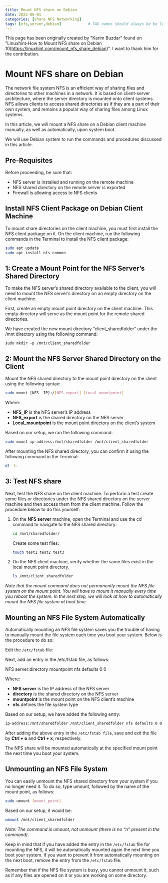 ```yaml
---
title: Mount NFS share on Debian 
date: 2022-06-01
categories: [share NFS Networking] 
tags: [nfs,server,debian]            # TAG names should always be be lowercase and seperated by a commma
---
```


This page has been originally created by "Karim Buzdar" found on "Linuxhint-How to Mount NFS share on Debian 10(https://linuxhint.com/mount_nfs_share_debian)". I want to thank him for the contribution.

# Mount NFS share on Debian

The network file system NFS is an efficient way of sharing files and directories to other machines in a network. It is based on client-server architecture, where the server directory is mounted onto client systems. NFS allows clients to access shared directories as if they are a part of their own system, and remains a popular way of sharing files among Linux systems.

In this article, we will mount a NFS share on a Debian client machine manually, as well as automatically, upon system boot.

We will use Debian system to run the commands and procedures discussed in this article.

## Pre-Requisites

Before proceeding, be sure that:

* NFS server is installed and running on the remote machine
* NFS shared directory on the remote server is exported
* Firewall is allowing access to NFS clients

## Install NFS Client Package on Debian Client Machine

To mount share directories on the client machine, you must first install the NFS client package on it. On the client machine, run the following commands in the Terminal to install the NFS client package:

```bash
sudo apt update
sudo apt install nfs-common
```

## 1: Create a Mount Point for the NFS Server’s Shared Directory

To make the NFS server’s shared directory available to the client, you will need to mount the NFS server’s directory on an empty directory on the client machine.

First, create an empty mount point directory on the client machine. This empty directory will serve as the mount point for the remote shared directories.

We have created the new mount directory “client_sharedfolder” under the /mnt directory using the following command:

```
sudo mkdir -p /mnt/client_sharedfolder
```

## 2: Mount the NFS Server Shared Directory on the Client

Mount the NFS shared directory to the mount point directory on the client using the following syntax:

```bash
sudo mount [NFS _IP]:/[NFS_export] [Local_mountpoint]
```

Where:

* **NFS_IP** is the NFS server’s IP address
* **NFS_export** is the shared directory on the NFS server
* **Local_mountpoint** is the mount point directory on the client’s system

Based on our setup, we ran the following command:

```bash
sudo mount ip-address:/mnt/sharedfolder /mnt/client_sharedfolder
```

After mounting the NFS shared directory, you can confirm it using the following command in the Terminal:

```bash
df -h
```

## 3: Test NFS share

Next, test the NFS share on the client machine. To perform a test create some files or directories under the NFS shared directory on the server machine and then access them from the client machine. Follow the procedure below to do this yourself:

1. On the **NFS server** machine, open the Terminal and use the cd command to navigate to the NFS shared directory:
   
   ```bash
   cd /mnt/sharedfolder/
   ```
   
   Create some test files:
   
   ```bash
   touch test1 test2 test3
   ```

2. On the NFS client machine, verify whether the same files exist in the local mount point directory.
   
   ```bash
   ls /mnt/client_sharedfolder
   ```

*Note that the mount command does not permanently mount the NFS file system on the mount point. You will have to mount it manually every time you reboot the system. In the next step, we will look at how to automatically mount the NFS file system at boot time.*

## Mounting an NFS File System Automatically

Automatically mounting an NFS file system saves you the trouble of having to manually mount the file system each time you boot your system. Below is the procedure to do so:

Edit the `/etc/fstab` file:

Next, add an entry in the /etc/fstab file, as follows:

NFS server:directory mountpoint nfs defaults 0 0

Where:

* **NFS server** is the IP address of the NFS server
* **directory** is the shared directory on the NFS server
* **mountpoint** is the mount point on the NFS client’s machine
* **nfs** defines the file system type

Based on our setup, we have added the following entry:

```bash
ip-address:/mnt/sharedfolder /mnt/client_sharedfolder nfs defaults 0 0
```

After adding the above entry in the `/etc/fstab file`, save and exit the file by **Ctrl + o** and **Ctrl + x**, respectively.

The NFS share will be mounted automatically at the specified mount point the next time you boot your system.

## Unmounting an NFS File System

You can easily unmount the NFS shared directory from your system if you no longer need it. To do so, type umount, followed by the name of the mount point, as follows:

```bash
sudo umount [mount_point]
```

Based on our setup, it would be:

```bash
umount /mnt/client_sharedfolder
```

*Note: The command is umount, not unmount (there is no “n” present in the command).*

Keep in mind that if you have added the entry in the `/etc/fstab` file for mounting the NFS, it will be automatically mounted again the next time you boot your system. If you want to prevent it from automatically mounting on the next boot, remove the entry from the `/etc/fstab` file.

Remember that if the NFS file system is busy, you cannot unmount it, such as if any files are opened on it or you are working on some directory.